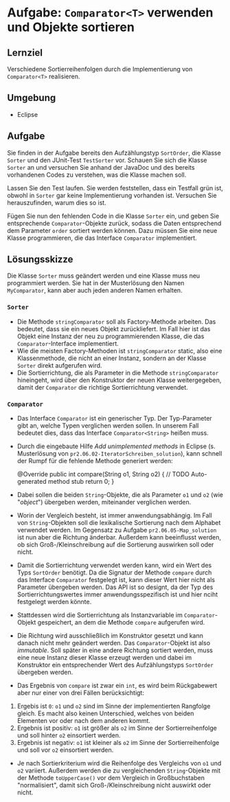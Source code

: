 # Aufgabe: `Comparator<T>` verwenden und Objekte sortieren

## Lernziel

Verschiedene Sortierreihenfolgen durch die Implementierung von `Comparator<T>` realisieren.


## Umgebung

  * Eclipse


## Aufgabe

Sie finden in der Aufgabe bereits den Aufzählungstyp `SortOrder`, die Klasse `Sorter` und den JUnit-Test `TestSorter` vor. Schauen Sie sich die Klasse `Sorter` an und versuchen Sie anhand der JavaDoc und des bereits vorhandenen Codes zu verstehen, was die Klasse machen soll.

Lassen Sie den Test laufen. Sie werden feststellen, dass ein Testfall grün ist, obwohl in `Sorter` gar keine Implementierung vorhanden ist. Versuchen Sie herauszufinden, warum dies so ist.

Fügen Sie nun den fehlenden Code in die Klasse `Sorter` ein, und geben Sie entsprechende `Comparator`-Objekte zurück, sodass die Daten entsprechend dem Parameter `order` sortiert werden können. Dazu müssen Sie eine neue Klasse programmieren, die das Interface `Comparator` implementiert.

## Lösungsskizze

Die Klasse `Sorter` muss geändert werden und eine Klasse muss neu programmiert werden. Sie hat in der Musterlösung den Namen `MyComparator`, kann aber auch jeden anderen Namen erhalten. 

### `Sorter`

* Die Methode `stringComparator` soll als Factory-Methode arbeiten. Das bedeutet, dass sie ein neues Objekt zurückliefert. Im Fall hier ist das Objekt eine Instanz der neu zu programmierenden Klasse, die das `Comparator`-Interface implementiert.  
* Wie die meisten Factory-Methoden ist `stringComparator` static, also eine Klassenmethode, die nicht an einer Instanz, sondern an der Klasse `Sorter` direkt aufgerufen wird.
* Die Sortierrichtung, die als Parameter in die Methode `stringComparator` hineingeht, wird über den Konstruktor der neuen Klasse weitergegeben, damit der `Comparator` die richtige Sortierrichtung verwendet.

### `Comparator` 

* Das Interface `Comparator` ist ein generischer Typ. Der Typ-Parameter gibt an, welche Typen verglichen werden sollen. In unserem Fall bedeutet dies, dass das Interface `Comparator<String>` heißen muss.
* Durch die eingebaute Hilfe *Add unimplemented methods* in Eclipse (s. Musterlösung von `pr2.06.02-IteratorSchreiben_solution`), kann schnell der Rumpf für die fehlende Methode generiert werden:

	@Override
	public int compare(String o1, String o2) {
	    // TODO Auto-generated method stub
	    return 0;
	}
	
* Dabei sollen die beiden `String`-Objekte, die als Parameter `o1` und `o2` (wie "*object*") übergeben werden, miteinander verglichen werden. 
* Worin der Vergleich besteht, ist immer anwendungsabhängig. Im Fall von `String`-Objekten  soll die lexikalische Sortierung nach dem Alphabet verwendet werden. Im Gegensatz zu Aufgabe `pr2.06.05-Map_solution` ist nun aber die Richtung änderbar. Außerdem kann beeinflusst werden, ob sich Groß-/Kleinschreibung auf die Sortierung auswirken soll oder nicht.
* Damit die Sortierrichtung verwendet werden kann, wird ein Wert des Typs `SortOrder` benötigt. Da die Signatur der Methode `compare` durch das Interface `Comparator` festgelegt ist, kann dieser Wert hier nicht als Parameter übergeben werden. Das API ist so designt, da der Typ des Sortierrichtungswertes immer anwendungsspezifisch ist und hier nciht festgelegt werden könnte.
* Stattdessen wird die Sortierrichtung als Instanzvariable im `Comparator`-Objekt gespeichert, an dem die Methode `compare` aufgerufen wird.
* Die Richtung wird ausschließlich im Konstruktor gesetzt und kann danach nicht mehr geändert werden. Das `Comparator`-Objekt ist also *immutable*. Soll später in eine andere Richtung sortiert werden, muss eine neue Instanz dieser Klasse erzeugt werden und dabei im Konstruktor ein entsprechender Wert des Aufzählungstyps `SortOrder` übergeben werden. 
* Das Ergebnis von `compare` ist zwar ein `int`, es wird beim Rückgabewert aber nur einer von drei Fällen berücksichtigt:  

1. Ergebis ist `0`: `o1` und `o2` sind im Sinne der implementierten Rangfolge gleich. Es macht also keinen Unterschied, welches von beiden Elementen vor oder nach dem anderen kommt. 
2. Ergebnis ist positiv: `o1` ist größer als `o2` im Sinne der Sortierreihenfolge und soll hinter `o2` einsortiert werden. 
3. Ergebnis ist negativ: `o1` ist kleiner als `o2` im Sinne der Sortierreihenfolge und soll vor `o2` einsortiert werden. 

* Je nach Sortierkriterium wird die Reihenfolge des Vergleichs von `o1` und `o2` variiert. Außerdem werden die zu vergleichenden `String`-Objekte mit der Methode `toUpperCase()` vor dem Vergleich in Großbuchstaben "normalisiert", damit sich Groß-/Kleinschreibung nicht auswirkt oder nicht.
